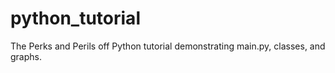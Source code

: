 # python_tutorial
The Perks and Perils off Python tutorial demonstrating main.py, classes, and graphs.
